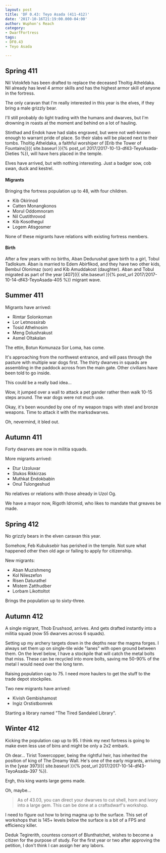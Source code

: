 ```yaml
---
layout: post
title: 'DF 0.43: Teyo Asada (411-412)'
date: '2017-10-16T21:19:00.000-04:00'
author: Wuphon's Reach
category:
- DwarfFortress
tags:
- DF0.43
- Teyo Asada

---
```


## Spring 411

Nil Votokfeb has been drafted to replace the deceased Tholtig Atheldaka.  Nil already has level 4 armor skills and has the highest armor skill of anyone in the fortress.

The only caravan that I'm really interested in this year is the elves, if they bring a male grizzly bear.

I'll still probably do light trading with the humans and dwarves, but I'm drowning in roasts at the moment and behind on a lot of hauling.

Stinthad and Endok have had slabs engraved, but were not well-known enough to warrant pride of place.  So their slabs will be placed next to their tombs.  Tholtig Atheldaka, a faithful worshiper of [Erib the Tower of Fountains]({{ site.baseurl }}{% post_url 2017/2017-10-13-df43-TeyoAsada-Dieties %}), will have hers placed in the temple.

Elves have arrived, but with nothing interesting.  Just a badger sow, cob swan, duck and kestrel.

#### Migrants

Bringing the fortress population up to 48, with four children.

- Kib Okirinod
- Catten Monangkonos
- Morul Oddomnoram
- Nil Custithrovod
- Kib Kosothegul
- Logem Atisgosmer

None of these migrants have relations with existing fortress members.

#### Birth

After a few years with no births, Aban Dedurushat gave birth to a girl, Tobul Tadlokum.  Aban is married to Edem Abirfikod, and they have two other kids, Bembul Olonimaz (son) and Kib Amuddakost (daughter).  Aban and Tobul migrated as part of the year [407]({{ site.baseurl }}{% post_url 2017/2017-10-14-df43-TeyoAsada-405 %}) migrant wave.

## Summer 411

Migrants have arrived:

- Rimtar Solonkoman 
- Lor Letmossirab
- Tosid Athelnosim 
- Meng Dolushrakust
- Asmel Oltakalan

The ettin, Botun Komunaza Sor Loma, has come.  

It's approaching from the northwest entrance, and will pass through the pasture with multiple war dogs first.  The thirty dwarves in squads are assembling in the paddock across from the main gate.  Other civilians have been told to go inside.

This could be a really bad idea...

Wow, it jumped over a wall to attack a pet gander rather then walk 10-15 steps around.  The war dogs were not much use.

Okay, it's been wounded by one of my weapon traps with steel and bronze weapons.  Time to attack it with the marksdwarves.

Oh, nevermind, it bled out.

## Autumn 411

Forty dwarves are now in militia squads.

More migrants arrived:

- Etur Uzoluvar
- Stukos Rikkirzas 
- Muthkat Endokbabin 
- Onul Tulongeshud

No relatives or relations with those already in Uzol Og.

We have a mayor now, Rigoth Idromid, who likes to mandate that greaves be made.

## Spring 412

No grizzly bears in the elven caravan this year.

Somehow, Feb Kubuksebir has perished in the temple.  Not sure what happened other then old age or failing to apply for citizenship.

New migrants:

- Aban Muzishmeng
- Kol Nileszefon
- Risen Daturathel
- Mistem Zatthudber
- Lorbam Likottoltot

Brings the population up to sixty-three.

## Autumn 412

A single migrant, Thob Erushsod, arrives.  And gets drafted instantly into a militia squad (now 55 dwarves across 6 squads).

Setting up my archery targets down in the depths near the magma forges.  I always set them up on single-tile wide "lanes" with open ground between them.  On the level below, I have a stockpile that will catch the metal bolts that miss.  These can be recycled into more bolts, saving me 50-90% of the metal I would need over the long term.

Raising population cap to 75.  I need more haulers to get the stuff to the trade depot stockpiles.

Two new migrants have arrived:

- Kivish Gembishamost
- Ingiz Orstistbomrek

Starting a library named "The Tired Sandaled Library".

## Winter 412

Kicking the population cap up to 95.  I think my next fortress is going to make even less use of bins and might be only a 2x2 embark.

Oh dear... Tirist Towercopper, being the rightful heir, has inherited the position of king of The Dreamy Wall.  He's one of the early migrants, arriving in the [year 397]({{ site.baseurl }}{% post_url 2017/2017-10-14-df43-TeyoAsada-397 %}).

Ergh, this king wants large gems made.

Oh, maybe...

> As of 43.03, you can direct your dwarves to cut shell, horn and ivory into a large gem. This can be done at a craftsdwarf's workshop.

I need to figure out how to bring magma up to the surface.  This set of workshops that is 145+ levels below the surface is a bit of a FPS and efficiency killer.

Deduk Tegirerith, countess consort of Blunthatchet, wishes to become a citizen for the purpose of study.  For the first year or two after approving the petition, I don't think I can assign her any labors.
